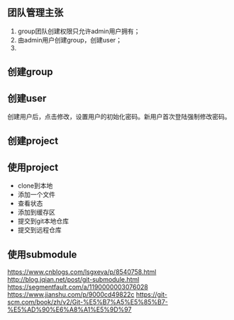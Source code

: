 
## 团队管理主张
1. group团队创建权限只允许admin用户拥有；
2. 由admin用户创建group，创建user；
3.

## 创建group

## 创建user
创建用户后，点击修改，设置用户的初始化密码。新用户首次登陆强制修改密码。

## 创建project

## 使用project
- clone到本地
- 添加一个文件
- 查看状态
- 添加到缓存区
- 提交到git本地仓库
- 提交到远程仓库

## 使用submodule
https://www.cnblogs.com/lsgxeva/p/8540758.html
http://blog.jqian.net/post/git-submodule.html
https://segmentfault.com/a/1190000003076028
https://www.jianshu.com/p/9000cd49822c
https://git-scm.com/book/zh/v2/Git-%E5%B7%A5%E5%85%B7-%E5%AD%90%E6%A8%A1%E5%9D%97
